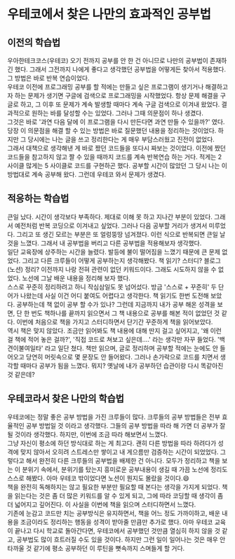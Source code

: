 # 우테코에서 찾은 나만의 효과적인 공부법

## 이전의 학습법
우아한테크코스(우테코) 오기 전까지 공부를 안 한 건 아니므로 나만의 공부법이 존재하긴 했다. 
그래서 그전까지 나에게 좋다고 생각했던 공부법을 어떻게든 찾아서 적용했다. 
그 방법은 바로 반복 연습이었다.  
우테코 이전에 프로그래밍 공부를 할 적에는 만들고 싶은 프로그램이 생기거나 해결하고자 하는 문제가 생기면 구글에 검색으로 프로그래밍을 시작했었다. 
항상 문제 해결을 구글로 하고, 그 이후 또 문제가 계속 발생할 때마다 계속 구글 검색으로 이겨내 왔었다. 
결과적으로 원하는 바를 달성할 수는 있었다. 그러나 그때 의문점이 하나 생겼다.  
그것은 바로 '과연 다음 달에 이 프로그램을 다시 만든다면 과연 만들 수 있을까?' 였다. 
당장 이 의문점을 해결 할 수 있는 방법은 바로 질문했던 내용을 정리하는 것이었다. 
하지만 그 당시에는 나는 글을 쓰고 정리한다는 게 매우 부담스러웠고 진전이 없었다.  
그래서 대책으로 생각해낸 게 바로 짰던 코드들을 또다시 짜보는 것이었다. 
이전에 짰던 코드들을 참고하지 않고 짤 수 있을 때까지 코드를 계속 반복연습 하는 거다. 
적게는 2 사이클 많게는 5 사이클로 코드를 구현하곤 했다. 
공부할 시간이 많았던 그 당시 나는 이 방법대로 계속 공부해 왔다. 
그런데 우테코 와서 문제가 생겼다.  

## 적응하는 학습법
큰일 났다. 시간이 생각보다 부족하다. 제대로 이해 못 하고 지나간 부분이 있었다. 
그래서 예전처럼 반복 코딩으로 이겨내고 싶었다. 그러나 다음 공부할 거리가 생겨서 미루었다. 
그리고 또 생긴 모르는 부분은 또 얼렁뚱땅 넘겨졌다. 이런 식으로 반복되면 큰일 날 것을 느꼈다. 
그래서 내 공부법을 버리고 다른 공부법을 적용해보자 생각했다.  
일단 교육장에 상주하는 시간을 늘렸다. 발등에 불이 떨어짐을 느꼈기 때문에 큰 문제 없었다. 
그리고 다른 크루들이 어떻게 공부하는지 생각해봤다. 
책 읽기? 스터디? 블로그(노션) 정리? 이전까지 나랑 전혀 관련이 없던 키워드이다. 
그래도 시도하지 않을 수 없었다. 노선에 그날 배운 내용을 정리해 보자 했다.  
스스로 꾸준히 정리하려고 하니 작심삼일도 못 넘어섰다. 
방금 '스스로 + 꾸준히' 두 단어가 나왔는데 사실 이건 어디 붙여도 어렵다고 생각한다. 
책 읽기도 한번 도전해 보았다. 공부하는데 책 없이 공부 할 수가 있나? 
그런데 지금까지 내가 공부 해온 성격을 보면, 단 한 번도 책하나를 끝까지 읽으면서 그 책 내용으로 공부를 해본 적이 없었던 것 같다. 
이번에 처음으로 책을 가지고 스터디하면서 단기간 꾸준하게 책을 읽어보았다.  
역시 책은 맞지 않았다. 
조금만 읽어봐도 책 내용에 대해 딴지 걸고 싶어지고, '왜 이런 걸 책에 적어 놓은 걸까?', '직접 코드로 쳐보고 싶은데….' 라는 생각만 자꾸 들었다. 
'백견이불여일타' 라고 일단 쳤다. 
책만 읽으며, 글로 정리하며 공부할 적에는 눈에도 안 들어오고 당연히 머릿속으로 몇 문장도 안 들어왔다. 
그러나 손가락으로 코드를 치면서 생각할 때마다 공부가 됨을 느꼈다. 
뭐지? 옛날에 내가 공부하던 습관이랑 다시 똑같아진 것 같은데? 

## 우테코라서 찾은 나만의 학습법
우테코에는 정말 좋은 공부 방법을 가진 크루들이 많다. 
크루들의 공부 방법들은 전부 효율적인 공부 방법일 것 이라고 생각했다. 
그들의 공부 방법을 따라 해 가면 더 공부가 잘될 것이라 생각했다. 
하지만, 이번에 조금 따라 해보면서 느꼈다.  
그냥 자신이 평소에 하던 방식대로 하는 게 최고다. 
괜히 다른 방법을 따라 하려다가 성격에 맞지 않아서 오히려 스트레스만 쌓이고 내 게으름만 검증하는 시간이 되었었다. 
그렇다고 해서 완전히 다른 크루들의 공부법을 배제한 건 아니다. 
모두가 정리하고 책을 보는 이 분위기 속에서, 분위기를 탔는지 흥미로운 공부내용이 생길 때 가끔 노선에 정리도 스스로 해봤다. 
아마 우테코 밖이었다면 노션이 뭔지도 몰랐을 것이다.😄  
책을 완전히 독해하지는 않고 필요한 부분만 필요할 때 본다는 생각을 가지게 되었다. 
책을 읽는다는 것은 좀 더 많은 키워드를 알 수 있게 되고, 그에 따라 코딩할 때 생각이 좀 더 넓어지고 깊어진다. 
이 사실을 이번에 책을 읽으며 스터디하면서 느꼈다.  
기존에 눈감고 코드만 치는 공부방식은 유지하면서, 책을 어느 정도 가까이하고, 배운 내용을 조금이라도 정리하는 행동을 성격이 받아줄 만큼만 추가로 했다. 
아마 우테코 교육이 끝나고 다시 학교로 돌아간다면, 우테코에서 공부했던 것만큼 열심히 하지 않을 것 같고, 공부법도 많이 흐트러질 수도 있을 것이다. 
하지만 그런 일이 일어나는 것은 매우 안타까울 것 같기에 평소 공부하던 이 루틴을 뼛속까지 스며들게 할 거다. 